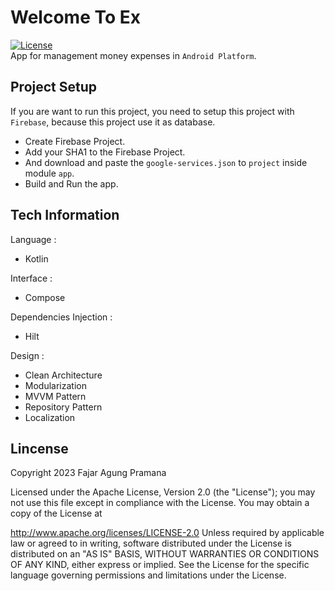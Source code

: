# Welcome To Ex
[![License](https://img.shields.io/badge/License-Apache%202.0-blue.svg)](https://opensource.org/licenses/Apache-2.0)</br>
App for management money expenses in `Android Platform`.

## Project Setup
If you are want to run this project, you need to setup this project with `Firebase`, because this project use it as database.</br>
- Create Firebase Project.
- Add your SHA1 to the Firebase Project.
- And download and paste the `google-services.json` to `project` inside module `app`.
- Build and Run the app.

## Tech Information
Language :
- Kotlin

Interface :
- Compose

Dependencies Injection :
- Hilt

Design :
- Clean Architecture
- Modularization
- MVVM Pattern
- Repository Pattern
- Localization

## Lincense
Copyright 2023 Fajar Agung Pramana

Licensed under the Apache License, Version 2.0 (the "License"); you may not use this file except in compliance with the License. You may obtain a copy of the License at

http://www.apache.org/licenses/LICENSE-2.0
Unless required by applicable law or agreed to in writing, software distributed under the License is distributed on an "AS IS" BASIS, WITHOUT WARRANTIES OR CONDITIONS OF ANY KIND, either express or implied. See the License for the specific language governing permissions and limitations under the License.
